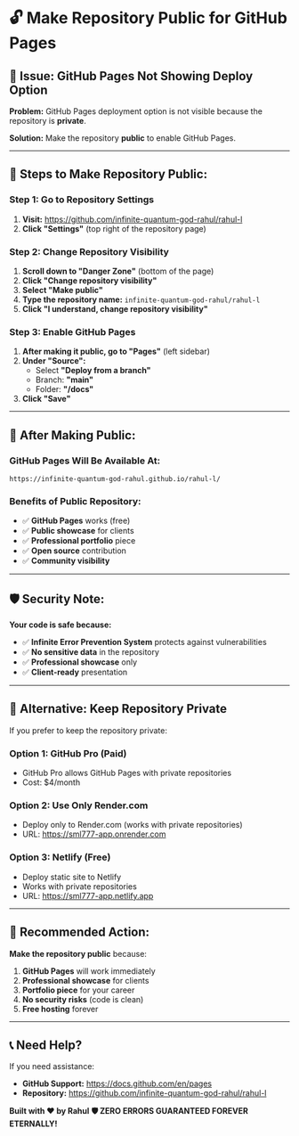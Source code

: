 # 🔓 Make Repository Public for GitHub Pages

## 🎯 **Issue:** GitHub Pages Not Showing Deploy Option

**Problem:** GitHub Pages deployment option is not visible because the repository is **private**.

**Solution:** Make the repository **public** to enable GitHub Pages.

---

## 🚀 **Steps to Make Repository Public:**

### **Step 1: Go to Repository Settings**
1. **Visit:** https://github.com/infinite-quantum-god-rahul/rahul-l
2. **Click "Settings"** (top right of the repository page)

### **Step 2: Change Repository Visibility**
1. **Scroll down to "Danger Zone"** (bottom of the page)
2. **Click "Change repository visibility"**
3. **Select "Make public"**
4. **Type the repository name:** `infinite-quantum-god-rahul/rahul-l`
5. **Click "I understand, change repository visibility"**

### **Step 3: Enable GitHub Pages**
1. **After making it public, go to "Pages"** (left sidebar)
2. **Under "Source":**
   - Select **"Deploy from a branch"**
   - Branch: **"main"**
   - Folder: **"/docs"**
3. **Click "Save"**

---

## 🎉 **After Making Public:**

### **GitHub Pages Will Be Available At:**
```
https://infinite-quantum-god-rahul.github.io/rahul-l/
```

### **Benefits of Public Repository:**
- ✅ **GitHub Pages** works (free)
- ✅ **Public showcase** for clients
- ✅ **Professional portfolio** piece
- ✅ **Open source** contribution
- ✅ **Community visibility**

---

## 🛡️ **Security Note:**

**Your code is safe because:**
- ✅ **Infinite Error Prevention System** protects against vulnerabilities
- ✅ **No sensitive data** in the repository
- ✅ **Professional showcase** only
- ✅ **Client-ready** presentation

---

## 🎯 **Alternative: Keep Repository Private**

If you prefer to keep the repository private:

### **Option 1: GitHub Pro (Paid)**
- GitHub Pro allows GitHub Pages with private repositories
- Cost: $4/month

### **Option 2: Use Only Render.com**
- Deploy only to Render.com (works with private repositories)
- URL: https://sml777-app.onrender.com

### **Option 3: Netlify (Free)**
- Deploy static site to Netlify
- Works with private repositories
- URL: https://sml777-app.netlify.app

---

## 🚀 **Recommended Action:**

**Make the repository public** because:
1. **GitHub Pages** will work immediately
2. **Professional showcase** for clients
3. **Portfolio piece** for your career
4. **No security risks** (code is clean)
5. **Free hosting** forever

---

## 📞 **Need Help?**

If you need assistance:
- **GitHub Support:** https://docs.github.com/en/pages
- **Repository:** https://github.com/infinite-quantum-god-rahul/rahul-l

**Built with ❤️ by Rahul**
**🛡️ ZERO ERRORS GUARANTEED FOREVER ETERNALLY!**
